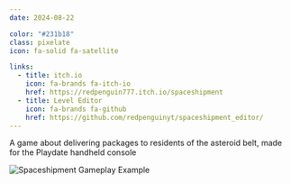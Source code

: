 ```yaml
---
date: 2024-08-22

color: "#231b18"
class: pixelate
icon: fa-solid fa-satellite

links:
  - title: itch.io
    icon: fa-brands fa-itch-io
    href: https://redpenguin777.itch.io/spaceshipment
  - title: Level Editor
    icon: fa-brands fa-github
    href: https://github.com/redpenguinyt/spaceshipment_editor/
---
```


A game about delivering packages to residents of the asteroid belt, made for the Playdate handheld console

![Spaceshipment Gameplay Example](https://img.itch.zone/aW1hZ2UvMjU2NTIyNS8xNjM3MTI3Mi5naWY=/original/PIS466.gif)